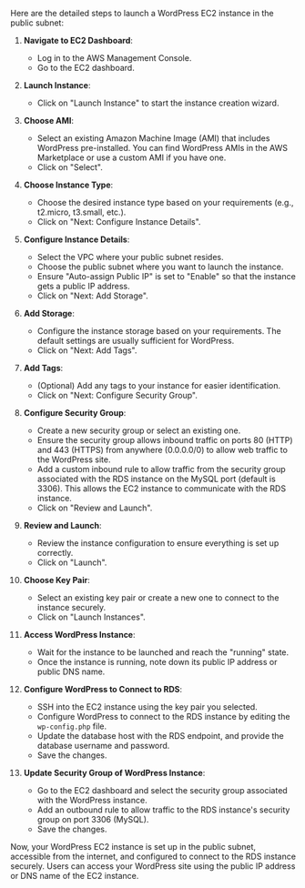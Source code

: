 Here are the detailed steps to launch a WordPress EC2 instance in the public subnet:

1. **Navigate to EC2 Dashboard**:
   - Log in to the AWS Management Console.
   - Go to the EC2 dashboard.

2. **Launch Instance**:
   - Click on "Launch Instance" to start the instance creation wizard.

3. **Choose AMI**:
   - Select an existing Amazon Machine Image (AMI) that includes WordPress pre-installed. You can find WordPress AMIs in the AWS Marketplace or use a custom AMI if you have one.
   - Click on "Select".

4. **Choose Instance Type**:
   - Choose the desired instance type based on your requirements (e.g., t2.micro, t3.small, etc.).
   - Click on "Next: Configure Instance Details".

5. **Configure Instance Details**:
   - Select the VPC where your public subnet resides.
   - Choose the public subnet where you want to launch the instance.
   - Ensure "Auto-assign Public IP" is set to "Enable" so that the instance gets a public IP address.
   - Click on "Next: Add Storage".

6. **Add Storage**:
   - Configure the instance storage based on your requirements. The default settings are usually sufficient for WordPress.
   - Click on "Next: Add Tags".

7. **Add Tags**:
   - (Optional) Add any tags to your instance for easier identification.
   - Click on "Next: Configure Security Group".

8. **Configure Security Group**:
   - Create a new security group or select an existing one.
   - Ensure the security group allows inbound traffic on ports 80 (HTTP) and 443 (HTTPS) from anywhere (0.0.0.0/0) to allow web traffic to the WordPress site.
   - Add a custom inbound rule to allow traffic from the security group associated with the RDS instance on the MySQL port (default is 3306). This allows the EC2 instance to communicate with the RDS instance.
   - Click on "Review and Launch".

9. **Review and Launch**:
   - Review the instance configuration to ensure everything is set up correctly.
   - Click on "Launch".

10. **Choose Key Pair**:
    - Select an existing key pair or create a new one to connect to the instance securely.
    - Click on "Launch Instances".

11. **Access WordPress Instance**:
    - Wait for the instance to be launched and reach the "running" state.
    - Once the instance is running, note down its public IP address or public DNS name.

12. **Configure WordPress to Connect to RDS**:
    - SSH into the EC2 instance using the key pair you selected.
    - Configure WordPress to connect to the RDS instance by editing the `wp-config.php` file.
    - Update the database host with the RDS endpoint, and provide the database username and password.
    - Save the changes.

13. **Update Security Group of WordPress Instance**:
    - Go to the EC2 dashboard and select the security group associated with the WordPress instance.
    - Add an outbound rule to allow traffic to the RDS instance's security group on port 3306 (MySQL).
    - Save the changes.

Now, your WordPress EC2 instance is set up in the public subnet, accessible from the internet, and configured to connect to the RDS instance securely. Users can access your WordPress site using the public IP address or DNS name of the EC2 instance.
